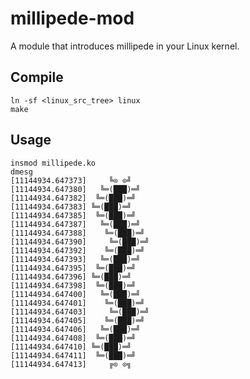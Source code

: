 # millipede-mod

A module that introduces millipede in your Linux kernel.

## Compile

    ln -sf <linux_src_tree> linux
    make

## Usage

    insmod millipede.ko
    dmesg
    [11144934.647373]     ╚⊙ ⊙╝
    [11144934.647380]   ╚═(███)═╝
    [11144934.647382]  ╚═(███)═╝
    [11144934.647383] ╚═(███)═╝
    [11144934.647385]  ╚═(███)═╝
    [11144934.647387]   ╚═(███)═╝
    [11144934.647388]    ╚═(███)═╝
    [11144934.647390]     ╚═(███)═╝
    [11144934.647392]    ╚═(███)═╝
    [11144934.647393]   ╚═(███)═╝
    [11144934.647395]  ╚═(███)═╝
    [11144934.647396] ╚═(███)═╝
    [11144934.647398]  ╚═(███)═╝
    [11144934.647400]   ╚═(███)═╝
    [11144934.647401]    ╚═(███)═╝
    [11144934.647403]     ╚═(███)═╝
    [11144934.647405]    ╚═(███)═╝
    [11144934.647406]   ╚═(███)═╝
    [11144934.647408]  ╚═(███)═╝
    [11144934.647410] ╚═(███)═╝
    [11144934.647411]  ╚═(███)═╝
    [11144934.647413]     ╔⊙ ⊙╗

